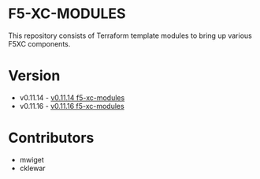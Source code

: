# F5-XC-MODULES

This repository consists of Terraform template modules to bring up various F5XC components.


# Version 

* v0.11.14 - [v0.11.14 f5-xc-modules](https://github.com/cklewar/f5-xc-modules/tree/0.11.14) 
* v0.11.16 - [v0.11.16 f5-xc-modules](https://github.com/cklewar/f5-xc-modules/tree/0.11.16)


# Contributors

- mwiget
- cklewar